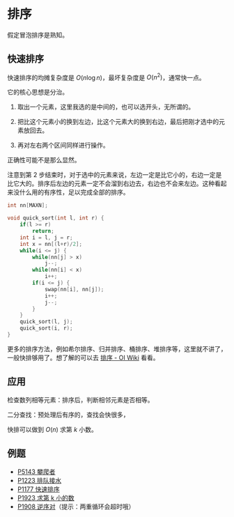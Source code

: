 # 排序

假定冒泡排序是熟知。

## 快速排序

快速排序的均摊复杂度是 $O(n\log n)$，最坏复杂度是 $O(n^2)$，通常快一点。

它的核心思想是分治。

1. 取出一个元素，这里我选的是中间的，也可以选开头，无所谓的。

2. 把比这个元素小的换到左边，比这个元素大的换到右边，最后把刚才选中的元素放回去。

3. 再对左右两个区间同样进行操作。

正确性可能不是那么显然。

注意到第 2 步结束时，对于选中的元素来说，左边一定是比它小的，右边一定是比它大的。排序后左边的元素一定不会溜到右边去，右边也不会来左边。这种看起来没什么用的有序性，足以完成全部的排序。

```cpp
int nn[MAXN];

void quick_sort(int l, int r) {
    if(l >= r)
        return;
    int i = l, j = r;
    int x = nn[(l+r)/2];
    while(i <= j) {
        while(nn[j] > x)
            j--;
        while(nn[i] < x)
            i++;
        if(i <= j) {
            swap(nn[i], nn[j]);
            i++;
            j--;
        }
    }
    quick_sort(l, j);
    quick_sort(i, r);
}
```

更多的排序方法，例如希尔排序、归并排序、桶排序、堆排序等，这里就不讲了，一般快排够用了。想了解的可以去 [排序 - OI Wiki](https://oi-wiki.org/basic/sort-intro/) 看看。

## 应用

检查数列相等元素：排序后，判断相邻元素是否相等。

二分查找：预处理后有序的，查找会快很多，

快排可以做到 $O(n)$ 求第 $k$ 小数。

## 例题

- [P5143 攀爬者](https://www.luogu.com.cn/problem/P5143)
- [P1223 排队接水](https://www.luogu.com.cn/problem/P1223)
- [P1177 快速排序](https://www.luogu.com.cn/problem/P1177)
- [P1923 求第 k 小的数 ](https://www.luogu.com.cn/problem/P1923)
- [P1908 逆序对](https://www.luogu.com.cn/problem/P1908)（提示：两重循环会超时哦）
